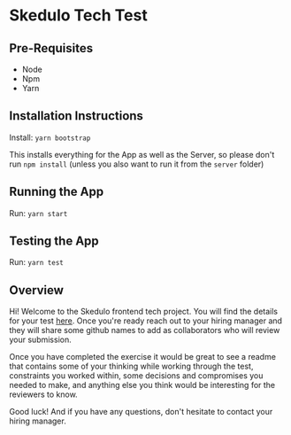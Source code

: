 # Skedulo Tech Test

## Pre-Requisites

- Node
- Npm
- Yarn

## Installation Instructions
Install:
    ```yarn bootstrap```

This installs everything for the App as well as the Server, so please don't run ```npm install``` (unless you also want to run it from the `server` folder)

## Running the App
Run:
    ```yarn start```

## Testing the App
Run:
    ```yarn test```


## Overview

Hi! Welcome to the Skedulo frontend tech project. You will find the details for your test [here](./src/INSTRUCTIONS.md). Once you're ready reach out to your hiring manager and they will share some github names to add as collaborators who will review your submission.

Once you have completed the exercise it would be great to see a readme that contains some of your thinking while working through the test, constraints you worked within, some decisions and compromises you needed to make, and anything else you think would be interesting for the reviewers to know.

Good luck! And if you have any questions, don't hesitate to contact your hiring manager.